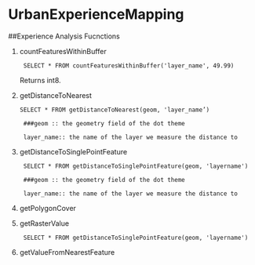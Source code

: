 # UrbanExperienceMapping


##Experience Analysis Fucnctions

1) countFeaturesWithinBuffer

        SELECT * FROM countFeaturesWithinBuffer('layer_name', 49.99)
        
    Returns int8.
    
2) getDistanceToNearest

       SELECT * FROM getDistanceToNearest(geom, 'layer_name’)
        
        ###geom :: the geometry field of the dot theme
        
        layer_name:: the name of the layer we measure the distance to 

3) getDistanceToSinglePointFeature


        SELECT * FROM getDistanceToSinglePointFeature(geom, 'layername')
        
        ###geom :: the geometry field of the dot theme
        
        layer_name:: the name of the layer we measure the distance to 
        

4) getPolygonCover



5) getRasterValue

        SELECT * FROM getDistanceToSinglePointFeature(geom, 'layername')

6) getValueFromNearestFeature